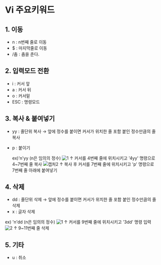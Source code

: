Vi 주요키워드
==========
## 1. 이동
* n : n번째 줄로 이동
* $ : 마지막줄로 이동
* /춤 : 춤을 춘다.

## 2. 입력모드 전환
* i : 커서 앞
* a : 커서 뒤
* o : 커서밑
* ESC : 명령모드

## 3. 복사 & 붙여넣기
* yy : 줄단위 복사 → 앞에 정수를 붙이면 커서가 위치한 줄 포함 붙인 정수만큼의 줄 복사 
* p : 붙이기
  
  ex)'n'yy (n은 임의의 정수)
   ![1](https://user-images.githubusercontent.com/53134813/65257789-bef8ae00-db3c-11e9-992a-3e730b7d663b.JPG)
     ↑ 커서를 4번째 줄에 위치시키고 '4yy' 명령으로 4~7번째 줄 복사
   ![캡처2](https://user-images.githubusercontent.com/53134813/65257801-c4ee8f00-db3c-11e9-9d41-07aed20b51e3.JPG)
     ↑ 복사 후 커서를 7번째 줄에 위치시키고 'p' 명령으로 7번째 줄 아래에 붙여넣기


## 4. 삭제
* dd : 줄단위 삭제  → 앞에 정수를 붙이면 커서가 위치한 줄 포함 붙인 정수만큼의 줄 삭제
* x : 글자 삭제

 ex) 'n'dd (n은 임의의 정수)
 ![1](https://user-images.githubusercontent.com/53134813/65258771-73470400-db3e-11e9-9d47-2aa92604e458.JPG)
    ↑ 커서를 9번째 줄에 위치시키고 '3dd' 명령 입력
 ![2](https://user-images.githubusercontent.com/53134813/65258775-7510c780-db3e-11e9-9ab3-8365c7a9a506.JPG)
    ↑ 9~11번째 줄 삭제 

## 5. 기타
* u : 취소
